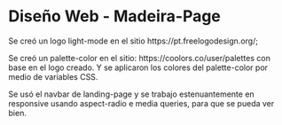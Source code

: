 <h1>Diseño Web - Madeira-Page </h1>
<p>Se creó un logo light-mode en el sitio https://pt.freelogodesign.org/;
<p>Se creó un palette-color en el sitio: https://coolors.co/user/palettes con base en el logo creado. Y se aplicaron los colores del palette-color por medio de variables CSS. </p>
Se usó el navbar de landing-page y se trabajo estenuantemente en responsive usando aspect-radio e media queries, para que se pueda ver bien. 
